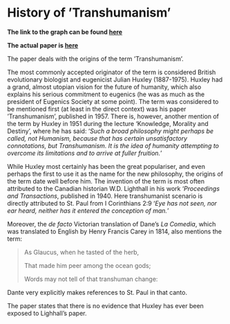 # History of ’Transhumanism’

**The link to the graph can be found [here](https://history_of_transhumanism.surge.sh/)**

**The actual paper is [here](gjv080.pdf)**

The paper deals with the origins of the term ’Transhumanism’.

The most commonly accepted originator of the term is considered British evolutionary biologist and eugenicist Julian Huxley (1887-1975). Huxley had a grand, almost utopian vision for the future of humanity, which also explains his serious commitment to eugenics (he was as much as the president of Eugenics Society at some point). The term was considered to be mentioned first (at least in the direct context) was his paper ’Transhumanism’, published in 1957. There is, however, another mention of the term by Huxley in 1951 during the lecture ‘Knowledge, Morality and Destiny’, where he has said: ‘_Such a broad philosophy might perhaps be called, not Humanism, because that has certain unsatisfactory connotations, but Transhumanism. It is the idea of humanity attempting to overcome its limitations and to arrive at fuller fruition._’

While Huxley most certainly has been the great populariser, and even perhaps the first to use it as the name for the new philosophy, the origins of the term date well before him. The invention of the term is most often attributed to the Canadian historian W.D. Lighthall in his work ‘_Proceedings and Transactions_, published in 1940. Here transhumanist scenario is directly attributed to St. Paul from I Corinthians 2:9 ‘_Eye has not seen, nor ear heard, neither has it entered the conception of man._’

Moreover, the _de facto_ Victorian translation of Dane’s _La Comedia_, which was translated to English by Henry Francis Carey in 1814, also mentions the term:

> As Glaucus, when he tasted of the herb,
>
> That made him peer among the ocean gods;
>
> Words may not tell of that transhuman change:

Dante very explicitly makes references to St. Paul in that canto.

The paper states that there is no evidence that Huxley has ever been exposed to Lighhall’s paper.
